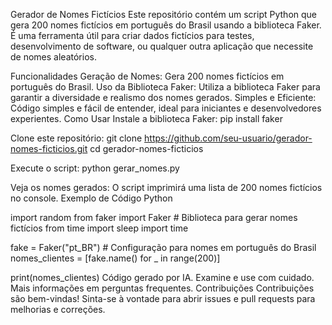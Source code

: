 Gerador de Nomes Fictícios
Este repositório contém um script Python que gera 200 nomes fictícios em português do Brasil usando a biblioteca Faker. É uma ferramenta útil para criar dados fictícios para testes, desenvolvimento de software, ou qualquer outra aplicação que necessite de nomes aleatórios.

Funcionalidades
Geração de Nomes: Gera 200 nomes fictícios em português do Brasil.
Uso da Biblioteca Faker: Utiliza a biblioteca Faker para garantir a diversidade e realismo dos nomes gerados.
Simples e Eficiente: Código simples e fácil de entender, ideal para iniciantes e desenvolvedores experientes.
Como Usar
Instale a biblioteca Faker:
pip install faker

Clone este repositório:
git clone https://github.com/seu-usuario/gerador-nomes-ficticios.git
cd gerador-nomes-ficticios

Execute o script:
python gerar_nomes.py

Veja os nomes gerados:
O script imprimirá uma lista de 200 nomes fictícios no console.
Exemplo de Código
Python

import random
from faker import Faker  # Biblioteca para gerar nomes fictícios
from time import sleep
import time

fake = Faker("pt_BR")  # Configuração para nomes em português do Brasil
nomes_clientes = [fake.name() for _ in range(200)]

print(nomes_clientes)
Código gerado por IA. Examine e use com cuidado. Mais informações em perguntas frequentes.
Contribuições
Contribuições são bem-vindas! Sinta-se à vontade para abrir issues e pull requests para melhorias e correções.
